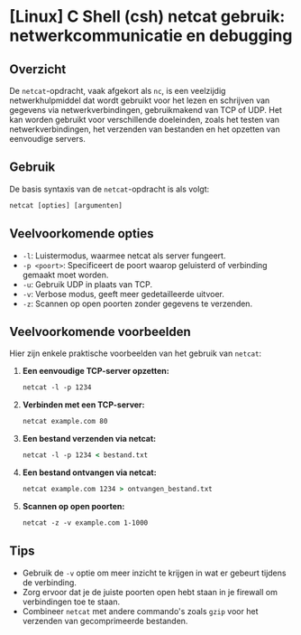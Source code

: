 # [Linux] C Shell (csh) netcat gebruik: netwerkcommunicatie en debugging

## Overzicht
De `netcat`-opdracht, vaak afgekort als `nc`, is een veelzijdig netwerkhulpmiddel dat wordt gebruikt voor het lezen en schrijven van gegevens via netwerkverbindingen, gebruikmakend van TCP of UDP. Het kan worden gebruikt voor verschillende doeleinden, zoals het testen van netwerkverbindingen, het verzenden van bestanden en het opzetten van eenvoudige servers.

## Gebruik
De basis syntaxis van de `netcat`-opdracht is als volgt:

```csh
netcat [opties] [argumenten]
```

## Veelvoorkomende opties
- `-l`: Luistermodus, waarmee netcat als server fungeert.
- `-p <poort>`: Specificeert de poort waarop geluisterd of verbinding gemaakt moet worden.
- `-u`: Gebruik UDP in plaats van TCP.
- `-v`: Verbose modus, geeft meer gedetailleerde uitvoer.
- `-z`: Scannen op open poorten zonder gegevens te verzenden.

## Veelvoorkomende voorbeelden
Hier zijn enkele praktische voorbeelden van het gebruik van `netcat`:

1. **Een eenvoudige TCP-server opzetten:**
   ```csh
   netcat -l -p 1234
   ```

2. **Verbinden met een TCP-server:**
   ```csh
   netcat example.com 80
   ```

3. **Een bestand verzenden via netcat:**
   ```csh
   netcat -l -p 1234 < bestand.txt
   ```

4. **Een bestand ontvangen via netcat:**
   ```csh
   netcat example.com 1234 > ontvangen_bestand.txt
   ```

5. **Scannen op open poorten:**
   ```csh
   netcat -z -v example.com 1-1000
   ```

## Tips
- Gebruik de `-v` optie om meer inzicht te krijgen in wat er gebeurt tijdens de verbinding.
- Zorg ervoor dat je de juiste poorten open hebt staan in je firewall om verbindingen toe te staan.
- Combineer `netcat` met andere commando's zoals `gzip` voor het verzenden van gecomprimeerde bestanden.
